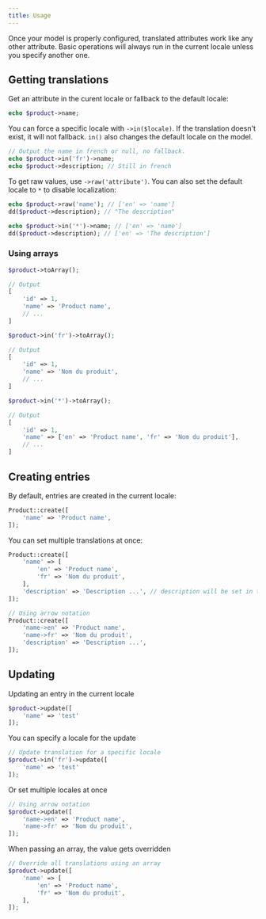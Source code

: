 ```yaml
---
title: Usage
---
```

Once your model is properly configured, translated attributes work like any other attribute. Basic operations will always run in the current locale unless you specify another one.

## Getting translations

Get an attribute in the curent locale or fallback to the default locale:

```php
echo $product->name;
```

You can force a specific locale with ```->in($locale)```. If the translation doesn't exist, it will not fallback. ```in()``` also changes the default locale on the model.

```php
// Output the name in french or null, no fallback.
echo $product->in('fr')->name;
echo $product->description; // Still in french
```

To get raw values, use ```->raw('attribute')```. You can also set the default locale to ```*``` to disable localization:

```php
echo $product->raw('name'); // ['en' => 'name']
dd($product->description); // "The description"

echo $product->in('*')->name; // ['en' => 'name']
dd($product->description); // ['en' => 'The description']
```

### Using arrays

```php
$product->toArray();

// Output
[
    'id' => 1,
    'name' => 'Product name',
    // ...
]

$product->in('fr')->toArray();

// Output
[
    'id' => 1,
    'name' => 'Nom du produit',
    // ...
]

$product->in('*')->toArray();

// Output
[
    'id' => 1,
    'name' => ['en' => 'Product name', 'fr' => 'Nom du produit'],
    // ...
]
```

## Creating entries

By default, entries are created in the current locale:

```php
Product::create([
    'name' => 'Product name',
]);
```

You can set multiple translations at once:

```php
Product::create([
    'name' => [
        'en' => 'Product name',
        'fr' => 'Nom du produit',
    ],
    'description' => 'Description ...', // description will be set in the current locale only
]);

// Using arrow notation
Product::create([
    'name->en' => 'Product name',
    'name->fr' => 'Nom du produit',
    'description' => 'Description ...',
]);
```

## Updating

Updating an entry in the current locale

```php
$product->update([
    'name' => 'test'
]);
```

You can specify a locale for the update

```php
// Update translation for a specific locale
$product->in('fr')->update([
    'name' => 'test'
]);
```

Or set multiple locales at once

```php
// Using arrow notation
$product->update([
    'name->en' => 'Product name',
    'name->fr' => 'Nom du produit',
]);
```

When passing an array, the value gets overridden

```php
// Override all translations using an array
$product->update([
    'name' => [
        'en' => 'Product name',
        'fr' => 'Nom du produit',
    ],
]);
```
